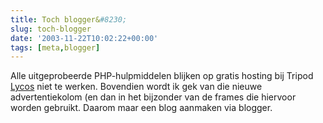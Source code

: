 ```yaml
---
title: Toch blogger&#8230;
slug: toch-blogger
date: '2003-11-22T10:02:22+00:00'
tags: [meta,blogger]
---
```

Alle uitgeprobeerde PHP-hulpmiddelen blijken op gratis hosting bij Tripod [Lycos](http://www.tripod.lycos.nl/) niet te werken. Bovendien wordt ik gek van die nieuwe advertentiekolom (en dan in het bijzonder van de frames die hiervoor worden gebruikt. Daarom maar een blog aanmaken via blogger.